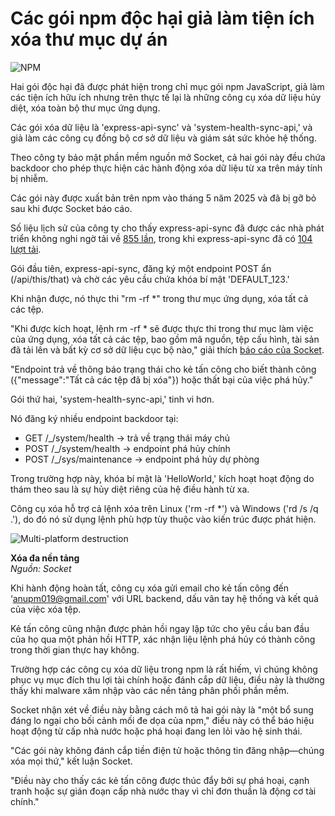 # Các gói npm độc hại giả làm tiện ích xóa thư mục dự án

![NPM](https://www.bleepstatic.com/content/hl-images/2022/07/05/NPM_logo_headpic.jpg)

Hai gói độc hại đã được phát hiện trong chỉ mục gói npm JavaScript, giả làm các tiện ích hữu ích nhưng trên thực tế lại là những công cụ xóa dữ liệu hủy diệt, xóa toàn bộ thư mục ứng dụng.

Các gói xóa dữ liệu là 'express-api-sync' và 'system-health-sync-api,' và giả làm các công cụ đồng bộ cơ sở dữ liệu và giám sát sức khỏe hệ thống.

Theo công ty bảo mật phần mềm nguồn mở Socket, cả hai gói này đều chứa backdoor cho phép thực hiện các hành động xóa dữ liệu từ xa trên máy tính bị nhiễm.

Các gói này được xuất bản trên npm vào tháng 5 năm 2025 và đã bị gỡ bỏ sau khi được Socket báo cáo.

Số liệu lịch sử của công ty cho thấy express-api-sync đã được các nhà phát triển không nghi ngờ tải về [855 lần](https://socket.dev/npm/package/system-health-sync-api), trong khi express-api-sync đã có [104 lượt tải](https://socket.dev/npm/package/express-api-sync).

Gói đầu tiên, express-api-sync, đăng ký một endpoint POST ẩn (/api/this/that) và chờ các yêu cầu chứa khóa bí mật 'DEFAULT\_123.'

Khi nhận được, nó thực thi "rm -rf \*" trong thư mục ứng dụng, xóa tất cả các tệp.

"Khi được kích hoạt, lệnh rm -rf \* sẽ được thực thi trong thư mục làm việc của ứng dụng, xóa tất cả các tệp, bao gồm mã nguồn, tệp cấu hình, tài sản đã tải lên và bất kỳ cơ sở dữ liệu cục bộ nào," giải thích [báo cáo của Socket](http://socket.dev/blog/destructive-npm-packages-enable-remote-system-wipe).

"Endpoint trả về thông báo trạng thái cho kẻ tấn công cho biết thành công ({"message":"Tất cả các tệp đã bị xóa"}) hoặc thất bại của việc phá hủy."

Gói thứ hai, 'system-health-sync-api,' tinh vi hơn.

Nó đăng ký nhiều endpoint backdoor tại:

* GET /\_/system/health → trả về trạng thái máy chủ
* POST /\_/system/health → endpoint phá hủy chính
* POST /\_/sys/maintenance → endpoint phá hủy dự phòng

Trong trường hợp này, khóa bí mật là 'HelloWorld,' kích hoạt hoạt động do thám theo sau là sự hủy diệt riêng của hệ điều hành từ xa.

Công cụ xóa hỗ trợ cả lệnh xóa trên Linux ('rm -rf \*') và Windows ('rd /s /q .'), do đó nó sử dụng lệnh phù hợp tùy thuộc vào kiến trúc được phát hiện.

![Multi-platform destruction](https://www.bleepstatic.com/images/news/u/1220909/2025/June/winlinux.jpg)

**Xóa đa nền tảng**  
_Nguồn: Socket_

Khi hành động hoàn tất, công cụ xóa gửi email cho kẻ tấn công đến ‘anupm019@gmail.com' với URL backend, dấu vân tay hệ thống và kết quả của việc xóa tệp.

Kẻ tấn công cũng nhận được phản hồi ngay lập tức cho yêu cầu ban đầu của họ qua một phản hồi HTTP, xác nhận liệu lệnh phá hủy có thành công trong thời gian thực hay không.

Trường hợp các công cụ xóa dữ liệu trong npm là rất hiếm, vì chúng không phục vụ mục đích thu lợi tài chính hoặc đánh cắp dữ liệu, điều này là thường thấy khi malware xâm nhập vào các nền tảng phân phối phần mềm.

Socket nhận xét về điều này bằng cách mô tả hai gói này là "một bổ sung đáng lo ngại cho bối cảnh mối đe dọa của npm," điều này có thể báo hiệu hoạt động từ cấp nhà nước hoặc phá hoại đang len lỏi vào hệ sinh thái.

"Các gói này không đánh cắp tiền điện tử hoặc thông tin đăng nhập—chúng xóa mọi thứ," kết luận Socket.

"Điều này cho thấy các kẻ tấn công được thúc đẩy bởi sự phá hoại, cạnh tranh hoặc sự gián đoạn cấp nhà nước thay vì chỉ đơn thuần là động cơ tài chính."